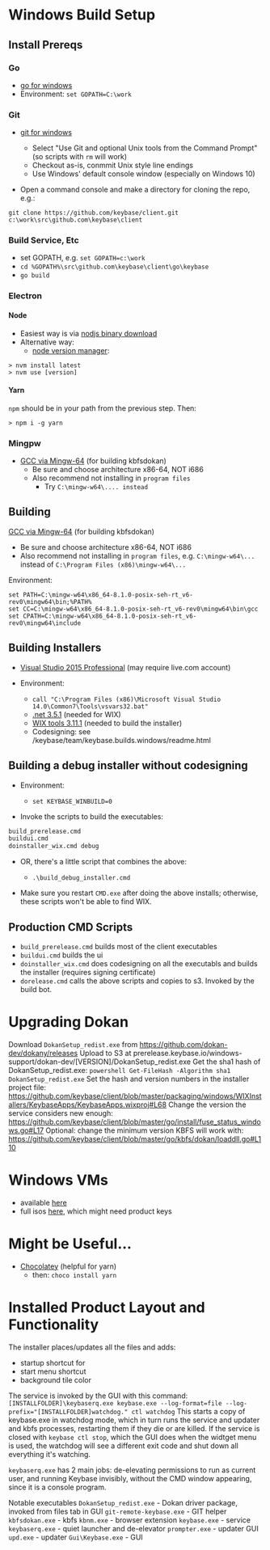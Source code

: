# Windows Build Setup

## Install Prereqs

### Go

- [go for windows](https://golang.org/dl)
- Environment: `set GOPATH=C:\work`

### Git

- [git for windows](https://git-scm.com/downloads)

  - Select "Use Git and optional Unix tools from the Command Prompt" (so scripts with `rm` will work)
  - Checkout as-is, conmmit Unix style line endings
  - Use Windows' default console window (especially on Windows 10)

- Open a command console and make a directory for cloning the repo, e.g.:

```
git clone https://github.com/keybase/client.git c:\work\src\github.com\keybase\client
```

### Build Service, Etc

- set GOPATH, e.g. `set GOPATH=c:\work`
- `cd %GOPATH%\src\github.com\keybase\client\go\keybase`
- `go build`

### Electron

#### Node

- Easiest way is via [nodjs binary download](https://nodejs.org/en/download/)
- Alternative way:
  - [node version manager](https://github.com/coreybutler/nvm-windows):

```
> nvm install latest
> nvm use [version]
```

#### Yarn

`npm` should be in your path from the previous step. Then:

```
> npm i -g yarn
```

### Mingpw

- [GCC via Mingw-64](https://sourceforge.net/projects/mingw-w64/) (for building kbfsdokan)
  - Be sure and choose architecture x86-64, NOT i686
  - Also recommend not installing in `program files`
    - Try `C:\mingw-w64\.... instead`

## Building

[GCC via Mingw-64](https://sourceforge.net/projects/mingw-w64/) (for building kbfsdokan)

- Be sure and choose architecture x86-64, NOT i686
- Also recommend not installing in `program files`, e.g. `C:\mingw-w64\...` instead of `C:\Program Files (x86)\mingw-w64\...`

Environment:

```
set PATH=C:\mingw-w64\x86_64-8.1.0-posix-seh-rt_v6-rev0\mingw64\bin;%PATH%
set CC=C:\mingw-w64\x86_64-8.1.0-posix-seh-rt_v6-rev0\mingw64\bin\gcc
set CPATH=C:\mingw-w64\x86_64-8.1.0-posix-seh-rt_v6-rev0\mingw64\include
```

## Building Installers

- [Visual Studio 2015 Professional](https://visualstudio.microsoft.com/vs/older-downloads/)
  (may require live.com account)

- Environment:
  - `call "C:\Program Files (x86)\Microsoft Visual Studio 14.0\Common7\Tools\vsvars32.bat"`
  - [.net 3.5.1](https://www.microsoft.com/en-us/download/details.aspx?id=22) (needed for WIX)
  - [WIX tools 3.11.1](http://wixtoolset.org/releases/) (needed to build the installer)
  - Codesigning: see /keybase/team/keybase.builds.windows/readme.html

## Building a debug installer without codesigning

- Environment:

  - `set KEYBASE_WINBUILD=0`

- Invoke the scripts to build the executables:

```cmd
build_prerelease.cmd
buildui.cmd
doinstaller_wix.cmd debug
```

- OR, there's a little script that combines the above:

  - `.\build_debug_installer.cmd`

- Make sure you restart `CMD.exe` after doing the above installs; otherwise, these scripts
  won't be able to find WIX.

## Production CMD Scripts

- `build_prerelease.cmd` builds most of the client executables
- `buildui.cmd` builds the ui
- `doinstaller_wix.cmd` does codesigning on all the executabls and builds the installer (requires signing certificate)
- `dorelease.cmd` calls the above scripts and copies to s3. Invoked by the build bot.

# Upgrading Dokan

Download `DokanSetup_redist.exe` from https://github.com/dokan-dev/dokany/releases
Upload to S3 at prerelease.keybase.io/windows-support/dokan-dev/[VERSION]/DokanSetup_redist.exe
Get the sha1 hash of DokanSetup_redist.exe:
`powershell Get-FileHash -Algorithm sha1 DokanSetup_redist.exe`
Set the hash and version numbers in the installer project file: https://github.com/keybase/client/blob/master/packaging/windows/WIXInstallers/KeybaseApps/KeybaseApps.wixproj#L68
Change the version the service considers new enough: https://github.com/keybase/client/blob/master/go/install/fuse_status_windows.go#L17
Optional: change the minimum version KBFS will work with: https://github.com/keybase/client/blob/master/go/kbfs/dokan/loaddll.go#L110

# Windows VMs

- available [here](https://dev.windows.com/en-us/microsoft-edge/tools/vms/windows/)
- full isos [here](https://www.microsoft.com/en-gb/software-download/windows10ISO), which might need product keys

# Might be Useful...

- [Chocolatey](https://chocolatey.org/install) (helpful for yarn)
  - then: `choco install yarn`

# Installed Product Layout and Functionality

The installer places/updates all the files and adds:

- startup shortcut for
- start menu shortcut
- background tile color

The service is invoked by the GUI with this command:
`[INSTALLFOLDER]\keybaserq.exe keybase.exe --log-format=file --log-prefix="[INSTALLFOLDER]watchdog." ctl watchdog`
This starts a copy of keybase.exe in watchdog mode, which in turn runs the service and updater and kbfs processes, restarting them if they die or are killed.
If the service is closed with `keybase ctl stop`, which the GUI does when the widtget menu is used, the watchdog will see a different exit code and shut down all everything it's watching.

`keybaserq.exe` has 2 main jobs: de-elevating permissions to run as current user, and running Keybase invisibly, without the CMD window appearing, since it is a console program.

Notable executables
`DokanSetup_redist.exe` - Dokan driver package, invoked from files tab in GUI
`git-remote-keybase.exe` - GIT helper
`kbfsdokan.exe` - kbfs
`kbnm.exe` - browser extension
`keybase.exe` - service
`keybaserq.exe` - quiet launcher and de-elevator
`prompter.exe` - updater GUI
`upd.exe` - updater
`Gui\Keybase.exe` - GUI
